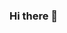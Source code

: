 ### Hi there 👋

<!--
**karinadelcheva/karinadelcheva** is a ✨ _special_ ✨ repository because its `README.md` (this file) appears on your GitHub profile.

G4vr0ch3/README.md

Howdy! Welcome on my Github 😊

Whoami?

👦 I'm 27
🌱 I work as a fullstack developer
🚩 I am trying out CTFs as a hoby

What's on my Github ?
A few of my projects :
Pichforker - my first package 🥹 it's a middleware for the Pitchfork API
Some Angular projects
Some React projects
Some bots and scrapers

What can I do ?
Programming :
								
Bash	Python	TS JS Node SQL R C++ 
Operating systems :
						
Windows	Android	Linux	Debian	Ubuntu
